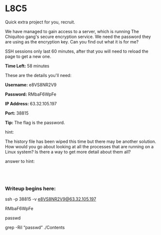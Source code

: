 # L8C5

Quick extra project for you, recruit.

We have managed to gain access to a server, which is running The Chiquitoo gang's secure encryption service. We need the password they are using as the encryption key. Can you find out what it is for me?

SSH sessions only last 60 minutes, after that you will need to reload the page to get a new one.

**Time Left:** 58 minutes

These are the details you'll need:

**Username:** e8VS8NR2V9

**Password:** RMbaF6WpFe

**IP Address:** 63.32.105.197

**Port:** 38815

**Tip:** The flag is the password.

hint: 

The history file has been wiped this time but there may be another solution. How would you go about looking at all the processes that are running on a Linux system? Is there a way to get more detail about them all?

answer to hint:


</br></br>
### Writeup begins here:
ssh -p 38815 -v e8VS8NR2V9@63.32.105.197

RMbaF6WpFe

passwd

grep -Ril “passwd” ./Contents
